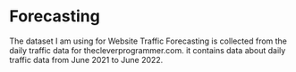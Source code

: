 # Forecasting
The dataset I am using for Website Traffic Forecasting is collected from the daily traffic data for thecleverprogrammer.com. it contains data about daily traffic data from June 2021 to June 2022.
